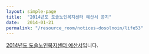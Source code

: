 ```yaml
---
layout: simple-page
title:  "2014년도 도솔노인복지센터 예산서 공지"
date:   2014-01-21
permalink: "/resource_room/notices-dosolnoin/life53"
---
```


[2014년도 도솔노인복지센터 예산서](/resource_room/notices-dosolnoin/files/2014년도솔노인복지센터예산공고.pdf)입니다.
